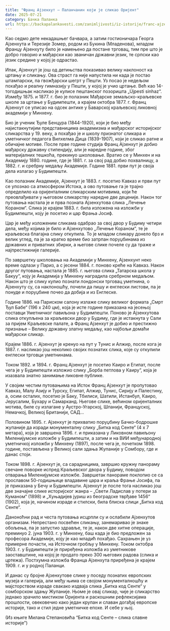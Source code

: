 ```yaml
---
title: "Франц Ајзенхут – Паланчанин који је сликао Оријент"
date: 2025-07-21
category: Бачка Паланка
url: https://backapalankavesti.com/zanimljivosti/iz-istorije/franc-ajzenhut-palancanin-koji-je-slikao-orijent/
---
```


Као седмо дете некадашњег бачвара, а затим гостионичара Георга Ајзенхута и Терезије Зомер, родом из Букина (Младенова), младом Францу Ајзенхуту било је намењено да постане трговац, тим пре што је добро говорио и мађарски као званичан државни језик, те српски као језик средине у којој је одрастао.

Ипак, Ајзенхут је још од детињства показивао велику наклоност ка цртању и сликању. Ова страст га није напустила ни када је постао штампарски, па гвожђарски шегрт у Пешти. Уз посао је недељом похађао и реалну гимназију у Пешти, у којој је учио цртање. Већ као 14-тогодишњак насликао је кулисе пештанског позоришта „Újpesti sinhaz“. Између 1875. и 1877. г. био је полазник Мађарске земаљско-краљевске школе за цртање у Будимпешти, а крајем октобра 1877. г. Франц Ајзенхут се уписао на одсек антике у Баварској краљевској ликовној академији у Минхену.

Био је ученик Ђуле Бенцура (1844-1920), који је био међу најистакнутијим представницима академизма и мађарског историјског сликарства у 19. веку, а похађао је и школу признатог сликара и уметничког педагога Вилхелма Дица (1839-1907), који је сликао ратне и обичајне мотиве. После прве године студија Франц Ајзенхут је добио мађарску државну стипендију, али је наредне године, због материјалних тешкоћа, прекинуо школовање. Вратио се у Минхен и на Академију 1880. године, где је 1881. г. за свој рад добио похвалницу, а 1882. г. и сребрну медаљу Академије. Године 1881. први пут је своја дела излагао у Будимпешти.

Као полазник Академије, Ајзенхут је 1883. г. посетио Кавказ и први пут се упознао са атмосфером Истока, а ово путовање га је трајно определило ка оријенталним сликарским мотивима, који ће преовлађивати у његовом сликарству наредне две деценије. Након тог путовања настала је и прва позната Ајзенхутова слика „Лечење Кораном“. Слика је крајем 1883. г. била изложена на изложби у Будимпешти, коју је посетио и цар Фрања Јосиф.

Цар је међу изложеним сликама одабрао за свој двор у Будиму четири дела, међу којима је било и Ајзенхутово „Лечење Кораном“, те је краљевска благајна слику откупила. То је младом сликару донело брз и велик углед, па је за кратко време био затрпан поруџбинама из државних и приватних збирки, а његове слике почеле су да траже и најпрестижније галерије.

По завршетку школовања на Академији у Минхену, Ајзенхунт неко време одлази у Париз, а с јесени 1884. г. поново креће на Кавказ. Након другог путовања, настала је 1885. г. његова слика „Татарска школа у Бакуу“, коју је Академија у Минхену наградила сребрном медаљом. Након што је слику купио познати лондонски трговац уметнина, о Ајзенхуту су, са наклоношћу, почели да пишу и енглески листови, па је понуде и поруџбине почео да добија и из Енглеске.

Године 1886. на Париском салону излаже слику великог формата „Смрт Ђул Бабе“ (196 x 240 цм), која је исте године приказана на јесењој поставци Уметничког павиљона у Будимпешти. Поново је Ајзенхутова слика откупљена за краљевски двор у Будиму, где је истакнута у Сали за пријем Краљевске палате, а Франц Ајзенхут је добио и престижно признање – Велику државну златну медаљу, као најбољи домаћи мађарски сликар.

Крајем 1886. г. Ајзенхут је кренуо на пут у Тунис и Алжир, после кога је 1887. г. насликао још неколико својих познатих слика, које су откупили енглески трговци уметнинама.

Током 1892. и 1894. г. Франц Ајзенхут је посетио Каиро и Египат, после чега је у Будимпешти изложио слику „Борба петлова у Каиру“, која је изазвала знатно занимање ликовне публике.

У својим честим путовањима на Исток Франц Ајзенхут је пропутовао Кавказ, Малу Азију и Турску, Египат, Алжир, Тунис, Сирију и Палестину, а, осим осталих, посетио је Баку, Тбилиси, Шатили, Истанбул, Каиро, Јерусалим, Бухару и Самарканд. Његове слике, већином оријенталних мотива, биле су излагане у Аустро-Угарској, Шпанији, Француској, Немачкој, Великој Британији, САД…

Половином 1895. г. Ајзенхут је прихватио поруџбину Бачко-бодрошке жупаније да изради монументалну слику „Битка код Сенте“ (4 x 7 метара), која је завршена 1896. г. и приказана у Ликовном павиљону Миленијумске изложбе у Будимпешти, а затим и на ВИИ међународној уметничкој изложби у Минхену (1897), после чега је, почетком 1898. године, постављена у Великој сали здања Жупаније у Сомбору, где и данас стоји.

Током 1898. г. Ајзенхут је, са сарадницима, завршио кружну панораму свечане поворке испред Краљевског двора у Будиму, поводом отварања Миленијумске изложбе. Завршетак панораме поклопио се са прославом 50-годишњице владавине цара и краља Фрање Јосифа, па је приказана у Бечу и Будимпешти. Ајзенхут је после тога насликао још две значајне слике историјског жанра – „Свети Ладислав у потери за Куманом“ (1898) и „Хуњадијев јуриш из београдске тврђаве 1456“ (1902), која је, начином израде и стилски, била блиска слици „Битка код Сенте“.

Даноноћни рад и честа путовања исцрпли су и ослабили Ајзенхутов организам. Непрестано посвећен сликању, занемаривао је знаке обољења, па је запустио здравље, те је, након две хитне операције, преминуо 2. јуна 1903. г. у Минхену, баш када је био предложен за професора Академије, коју је као младић похађао. Сахрањен је уз примерне почасти, на Источном гробљу у Минхену. Током октобра 1903. г. у Будимпешти је приређена изложба из уметникове заоставштине, на којој је продато преко 300 његових радова (слика и цртежа). Постхумна изложба Франца Ајзенхута приређена је крајем 1909. г. и у родној Паланци.

И данас су бројне Ајзенхутове слике у поседу познатих европских музеја и галерија, али међу њима се својом монументалношћу и мајсторством израде свакако издваја слика „Битка код Сенте“ у сомборском здању Жупаније. Њоме је овај сликар, чије је сликарство једнако зрачило мистиком Оријента и раскошним рефлексијама прошлости, овековечио како један крупан и славан догађај европске историје, тако и стил једне уметничке епохе. И себе у њој.

(Из књиге Милана Степановића “Битка код Сенте – слика славне историје”)

